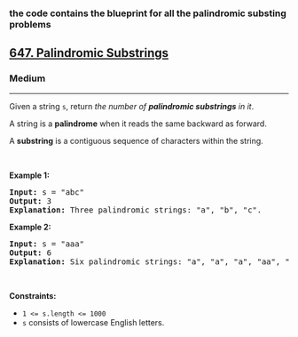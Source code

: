 ### the code contains the blueprint for all the palindromic substing problems




<h2><a href="https://leetcode.com/problems/palindromic-substrings">647. Palindromic Substrings</a></h2><h3>Medium</h3><hr><p>Given a string <code>s</code>, return <em>the number of <strong>palindromic substrings</strong> in it</em>.</p>

<p>A string is a <strong>palindrome</strong> when it reads the same backward as forward.</p>

<p>A <strong>substring</strong> is a contiguous sequence of characters within the string.</p>

<p>&nbsp;</p>
<p><strong class="example">Example 1:</strong></p>

<pre>
<strong>Input:</strong> s = &quot;abc&quot;
<strong>Output:</strong> 3
<strong>Explanation:</strong> Three palindromic strings: &quot;a&quot;, &quot;b&quot;, &quot;c&quot;.
</pre>

<p><strong class="example">Example 2:</strong></p>

<pre>
<strong>Input:</strong> s = &quot;aaa&quot;
<strong>Output:</strong> 6
<strong>Explanation:</strong> Six palindromic strings: &quot;a&quot;, &quot;a&quot;, &quot;a&quot;, &quot;aa&quot;, &quot;aa&quot;, &quot;aaa&quot;.
</pre>

<p>&nbsp;</p>
<p><strong>Constraints:</strong></p>

<ul>
	<li><code>1 &lt;= s.length &lt;= 1000</code></li>
	<li><code>s</code> consists of lowercase English letters.</li>
</ul>
